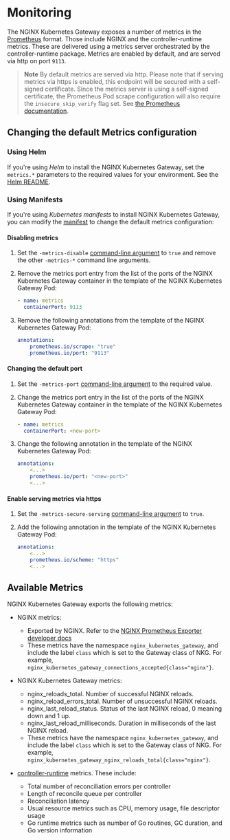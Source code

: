 # Monitoring

The NGINX Kubernetes Gateway exposes a number of metrics in the [Prometheus](https://prometheus.io/) format. Those
include NGINX and the controller-runtime metrics. These are delivered using a metrics server orchestrated by the
controller-runtime package. Metrics are enabled by default, and are served via http on port `9113`.

> **Note**
> By default metrics are served via http. Please note that if serving metrics via https is enabled, this
> endpoint will be secured with a self-signed certificate. Since the metrics server is using a self-signed certificate,
> the Prometheus Pod scrape configuration will also require the `insecure_skip_verify` flag set. See
> [the Prometheus documentation](https://prometheus.io/docs/prometheus/latest/configuration/configuration/#tls_config).

## Changing the default Metrics configuration

### Using Helm

If you're using *Helm* to install the NGINX Kubernetes Gateway, set the `metrics.*` parameters to the required values
for your environment. See the [Helm README](/deploy/helm-chart/README.md).

### Using Manifests

If you're using *Kubernetes manifests* to install NGINX Kubernetes Gateway, you can modify the
[manifest](/deploy/manifests/nginx-gateway.yaml) to change the default metrics configuration:

#### Disabling metrics

1. Set the `-metrics-disable` [command-line argument](/docs/cli-help.md) to `true` and remove the other `-metrics-*`
   command line arguments.

2. Remove the metrics port entry from the list of the ports of the NGINX Kubernetes Gateway container in the template
   of the NGINX Kubernetes Gateway Pod:

    ```yaml
    - name: metrics
      containerPort: 9113
    ```

3. Remove the following annotations from the template of the NGINX Kubernetes Gateway Pod:

    ```yaml
    annotations:
        prometheus.io/scrape: "true"
        prometheus.io/port: "9113"
    ```

#### Changing the default port

1. Set the `-metrics-port` [command-line argument](/docs/cli-help.md) to the required value.

2. Change the metrics port entry in the list of the ports of the NGINX Kubernetes Gateway container in the template
   of the NGINX Kubernetes Gateway Pod:

    ```yaml
    - name: metrics
      containerPort: <new-port>
    ```

3. Change the following annotation in the template of the NGINX Kubernetes Gateway Pod:

    ```yaml
    annotations:
        <...>
        prometheus.io/port: "<new-port>"
        <...>
    ```

#### Enable serving metrics via https

1. Set the `-metrics-secure-serving` [command-line argument](/docs/cli-help.md) to `true`.

2. Add the following annotation in the template of the NGINX Kubernetes Gateway Pod:

    ```yaml
    annotations:
        <...>
        prometheus.io/scheme: "https"
        <...>
    ```

## Available Metrics

NGINX Kubernetes Gateway exports the following metrics:

- NGINX metrics:
  - Exported by NGINX. Refer to the [NGINX Prometheus Exporter developer docs](https://github.com/nginxinc/nginx-prometheus-exporter#metrics-for-nginx-oss)
  - These metrics have the namespace `nginx_kubernetes_gateway`, and include the label `class` which is set to the
    Gateway class of NKG. For example, `nginx_kubernetes_gateway_connections_accepted{class="nginx"}`.

- NGINX Kubernetes Gateway metrics:
  - nginx_reloads_total. Number of successful NGINX reloads.
  - nginx_reload_errors_total. Number of unsuccessful NGINX reloads.
  - nginx_last_reload_status. Status of the last NGINX reload, 0 meaning down and 1 up.
  - nginx_last_reload_milliseconds. Duration in milliseconds of the last NGINX reload.
  - These metrics have the namespace `nginx_kubernetes_gateway`, and include the label `class` which is set to the
    Gateway class of NKG. For example, `nginx_kubernetes_gateway_nginx_reloads_total{class="nginx"}`.

- [controller-runtime](https://github.com/kubernetes-sigs/controller-runtime) metrics. These include:
  - Total number of reconciliation errors per controller
  - Length of reconcile queue per controller
  - Reconciliation latency
  - Usual resource metrics such as CPU, memory usage, file descriptor usage
  - Go runtime metrics such as number of Go routines, GC duration, and Go version information
